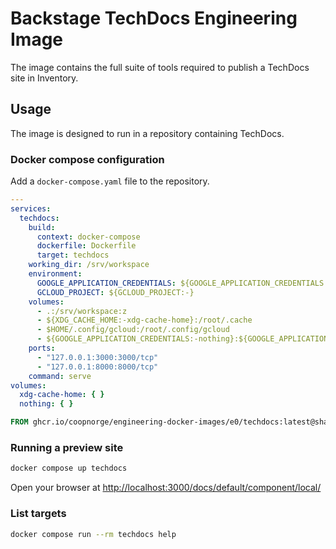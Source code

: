 # Backstage TechDocs Engineering Image

The image contains the full suite of tools required to publish a TechDocs site
in Inventory.

## Usage

The image is designed to run in a repository containing TechDocs.

### Docker compose configuration

Add a `docker-compose.yaml` file to the repository.

```yaml title="docker-compose.yaml"
---
services:
  techdocs:
    build:
      context: docker-compose
      dockerfile: Dockerfile
      target: techdocs
    working_dir: /srv/workspace
    environment:
      GOOGLE_APPLICATION_CREDENTIALS: ${GOOGLE_APPLICATION_CREDENTIALS:-}
      GCLOUD_PROJECT: ${GCLOUD_PROJECT:-}
    volumes:
      - .:/srv/workspace:z
      - ${XDG_CACHE_HOME:-xdg-cache-home}:/root/.cache
      - $HOME/.config/gcloud:/root/.config/gcloud
      - ${GOOGLE_APPLICATION_CREDENTIALS:-nothing}:${GOOGLE_APPLICATION_CREDENTIALS:-/tmp/empty-GOOGLE_APPLICATION_CREDENTIALS}
    ports:
      - "127.0.0.1:3000:3000/tcp"
      - "127.0.0.1:8000:8000/tcp"
    command: serve
volumes:
  xdg-cache-home: { }
  nothing: { }
```

```Dockerfile title="docker-compose/Dockerfile"
FROM ghcr.io/coopnorge/engineering-docker-images/e0/techdocs:latest@sha256:68ce8f1b1745d587dbd542b1e8d4974eacf513ea2adffa1d566e76cca071417c as techdocs
```

### Running a preview site

```bash
docker compose up techdocs
```

Open your browser at <http://localhost:3000/docs/default/component/local/>

### List targets

```bash
docker compose run --rm techdocs help
```
